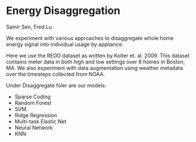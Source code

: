 # Energy Disaggregation

Samir Sen, Fred Lu

We experiment with various approaches to disaggregate whole home energy signal 
into individual usage by appliance. 

Here we use the REDD dataset as written by Kolter et. al. 2009. This dataset 
contains meter data in both high and low settings over 6 homes in Boston, MA. 
We also experiment with data augmentation using weather metadata over the 
timesteps collected from NOAA. 

Under Disaggregate foler are our models:
  - Sparse Coding
  - Random Forest
  - SVM
  - Ridge Regression
  - Multi-task Elastic Net
  - Neural Network
  - KNN
  
